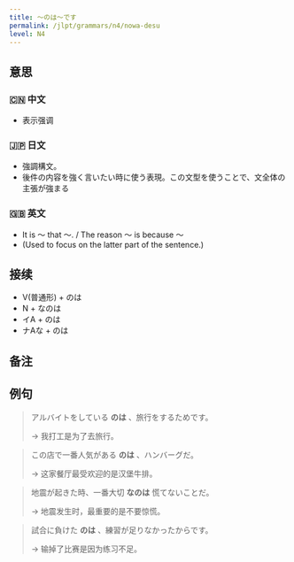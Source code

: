 ```yaml
---
title: 〜のは〜です
permalink: /jlpt/grammars/n4/nowa-desu
level: N4
---
```


## 意思

### 🇨🇳 中文

- 表示强调

### 🇯🇵 日文

- 強調構文。
- 後件の内容を強く言いたい時に使う表現。この文型を使うことで、文全体の主張が強まる

### 🇬🇧 英文

- It is 〜 that 〜. / The reason 〜 is because 〜
- (Used to focus on the latter part of the sentence.)

## 接续

- V(普通形) + のは
- N + なのは
- イA + のは
- ナAな + のは

## 备注


## 例句

> アルバイトをしている **のは** 、旅行をするためです。
>
> → 我打工是为了去旅行。

> この店で一番人気がある **のは** 、ハンバーグだ。
>
> → 这家餐厅最受欢迎的是汉堡牛排。

> 地震が起きた時、一番大切 **なのは** 慌てないことだ。
>
> → 地震发生时，最重要的是不要惊慌。

> 試合に負けた **のは** 、練習が足りなかったからです。
>
> → 输掉了比赛是因为练习不足。

